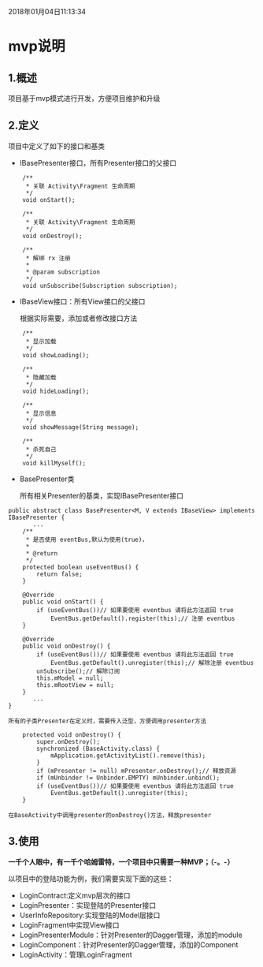 2018年01月04日11:13:34
# mvp说明
## 1.概述
项目基于mvp模式进行开发，方便项目维护和升级

## 2.定义
项目中定义了如下的接口和基类
 - IBasePresenter接口，所有Presenter接口的父接口
 ```
     /**
      * 关联 Activity\Fragment 生命周期
      */
     void onStart();

     /**
      * 关联 Activity\Fragment 生命周期
      */
     void onDestroy();

     /**
      * 解绑 rx 注册
      *
      * @param subscription
      */
     void unSubscribe(Subscription subscription);
 ```
 - IBaseView接口：所有View接口的父接口

    根据实际需要，添加或者修改接口方法
 ```
     /**
      * 显示加载
      */
     void showLoading();

     /**
      * 隐藏加载
      */
     void hideLoading();

     /**
      * 显示信息
      */
     void showMessage(String message);

     /**
      * 杀死自己
      */
     void killMyself();
 ```
 - BasePresenter类

    所有相关Presenter的基类，实现IBasePresenter接口

 ```
 public abstract class BasePresenter<M, V extends IBaseView> implements IBasePresenter {
        ...
     /**
      * 是否使用 eventBus,默认为使用(true)，
      *
      * @return
      */
     protected boolean useEventBus() {
         return false;
     }

     @Override
     public void onStart() {
         if (useEventBus())// 如果要使用 eventbus 请将此方法返回 true
             EventBus.getDefault().register(this);// 注册 eventbus
     }

     @Override
     public void onDestroy() {
         if (useEventBus())// 如果要使用 eventbus 请将此方法返回 true
             EventBus.getDefault().unregister(this);// 解除注册 eventbus
         unSubscribe();// 解除订阅
         this.mModel = null;
         this.mRootView = null;
     }
        ...
}
 ```
    所有的子类Presenter在定义时，需要传入泛型，方便调用presenter方法

 ```
     protected void onDestroy() {
         super.onDestroy();
         synchronized (BaseActivity.class) {
             mApplication.getActivityList().remove(this);
         }
         if (mPresenter != null) mPresenter.onDestroy();// 释放资源
         if (mUnbinder != Unbinder.EMPTY) mUnbinder.unbind();
         if (useEventBus())// 如果要使用 eventbus 请将此方法返回 true
             EventBus.getDefault().unregister(this);
     }
 ```
    在BaseActivity中调用presenter的onDestroy()方法，释放presenter


## 3.使用
**一千个人眼中，有一千个哈姆雷特，一个项目中只需要一种MVP；（-。-）**

以项目中的登陆功能为例，我们需要实现下面的这些：

- LoginContract:定义mvp层次的接口
- LoginPresenter：实现登陆的Presenter接口
- UserInfoRepository:实现登陆的Model层接口
- LoginFragment中实现View接口
- LoginPresenterModule：针对Presenter的Dagger管理，添加的module
- LoginComponent：针对Presenter的Dagger管理，添加的Component
- LoginActivity：管理LoginFragment
